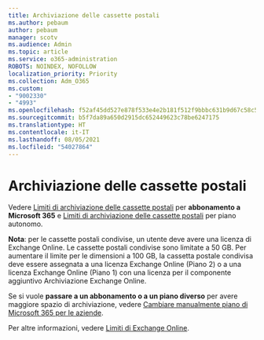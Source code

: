 ```yaml
---
title: Archiviazione delle cassette postali
ms.author: pebaum
author: pebaum
manager: scotv
ms.audience: Admin
ms.topic: article
ms.service: o365-administration
ROBOTS: NOINDEX, NOFOLLOW
localization_priority: Priority
ms.collection: Adm_O365
ms.custom:
- "9002330"
- "4993"
ms.openlocfilehash: f52af45dd527e878f533e4e2b181f512f9bbbc631b9d67c58c5ec1ffcd19ea84
ms.sourcegitcommit: b5f7da89a650d2915dc652449623c78be6247175
ms.translationtype: HT
ms.contentlocale: it-IT
ms.lasthandoff: 08/05/2021
ms.locfileid: "54027864"
---
```

# <a name="mailbox-storage"></a>Archiviazione delle cassette postali

Vedere [Limiti di archiviazione delle cassette postali](https://docs.microsoft.com/office365/servicedescriptions/exchange-online-service-description/exchange-online-limits#mailbox-storage-limits) per **abbonamento a Microsoft 365** e [Limiti di archiviazione delle cassette postali](https://docs.microsoft.com/office365/servicedescriptions/exchange-online-service-description/exchange-online-limits#storage-limits-across-standalone-plans) per piano autonomo. 

**Nota**: per le cassette postali condivise, un utente deve avere una licenza di Exchange Online. Le cassette postali condivise sono limitate a 50 GB. Per aumentare il limite per le dimensioni a 100 GB, la cassetta postale condivisa deve essere assegnata a una licenza Exchange Online (Piano 2) o a una licenza Exchange Online (Piano 1) con una licenza per il componente aggiuntivo Archiviazione Exchange Online.

Se si vuole **passare a un abbonamento o a un piano diverso** per avere maggiore spazio di archiviazione, vedere [Cambiare manualmente piano di Microsoft 365 per le aziende](https://docs.microsoft.com/microsoft-365/commerce/subscriptions/switch-plans-manually?view=o365-worldwide).

Per altre informazioni, vedere [Limiti di Exchange Online](https://docs.microsoft.com/office365/servicedescriptions/exchange-online-service-description/exchange-online-limits).
